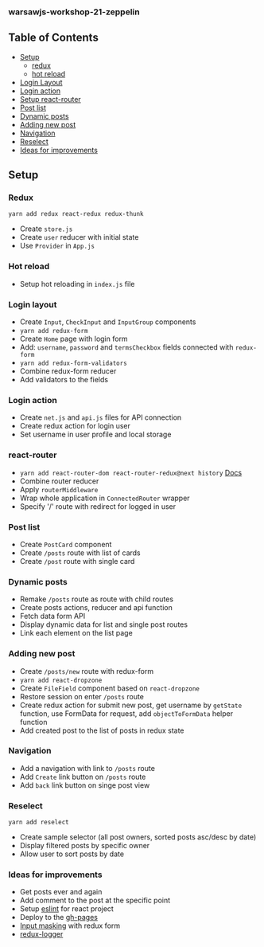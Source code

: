 ### warsawjs-workshop-21-zeppelin

## Table of Contents

- [Setup](#setup)
  - [redux](#redux)
  - [hot reload](#hot-reload)
- [Login Layout](#login-layout)
- [Login action](#login-aciton)
- [Setup react-router](#reat-router)
- [Post list](#post-list)
- [Dynamic posts](#dynamic-posts)
- [Adding new post](#adding-new-post)
- [Navigation](#navigation)
- [Reselect](#reselect)
- [Ideas for improvements](#ideas-for-improvements)


## Setup
### Redux

`yarn add redux react-redux redux-thunk`
* Create `store.js`
* Create `user` reducer with initial state
* Use `Provider` in `App.js`

### Hot reload
* Setup hot reloading in `index.js` file

### Login layout
* Create `Input`, `CheckInput` and `InputGroup` components
* `yarn add redux-form`
* Create `Home` page with login form
* Add: `username`, `password` and `termsCheckbox` fields connected with `redux-form`
* `yarn add redux-form-validators`
* Combine redux-form reducer
* Add validators to the fields

### Login action
* Create `net.js` and `api.js` files for API connection
* Create redux action for login user
* Set username in user profile and local storage

### react-router
* `yarn add react-router-dom react-router-redux@next history` [Docs](https://github.com/reacttraining/react-router/tree/master/packages/react-router-redux)
* Combine router reducer
* Apply `routerMiddleware`
* Wrap whole application in `ConnectedRouter` wrapper
* Specify '/' route with redirect for logged in user

### Post list
* Create `PostCard` component
* Create `/posts` route with list of cards
* Create `/post` route with single card

### Dynamic posts
* Remake `/posts` route as route with child routes
* Create posts actions, reducer and api function
* Fetch data form API
* Display dynamic data for list and single post routes
* Link each element on the list page

### Adding new post
* Create `/posts/new` route with redux-form
* `yarn add react-dropzone`
* Create `FileField` component based on `react-dropzone`
* Restore session on enter `/posts` route
* Create redux action for submit new post, get username by `getState` function, use FormData for request, add `objectToFormData` helper function
* Add created post to the list of posts in redux state

### Navigation
* Add a navigation with link to `/posts` route
* Add `Create` link button on `/posts` route
* Add `back` link button on singe post view

### Reselect
`yarn add reselect`
* Create sample selector (all post owners, sorted posts asc/desc by date)
* Display filtered posts by specific owner
* Allow user to sort posts by date

### Ideas for improvements
* Get posts ever and again
* Add comment to the post at the specific point
* Setup [eslint](https://github.com/yannickcr/eslint-plugin-react) for react project
* Deploy to the [gh-pages](https://codeburst.io/deploy-react-to-github-pages-to-create-an-amazing-website-42d8b09cd4d)
* [Input masking](https://github.com/renato-bohler/redux-form-input-masks) with redux form
* [redux-logger](https://github.com/evgenyrodionov/redux-logger)
